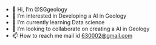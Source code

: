 - 👋 Hi, I’m @SGgeology
- 👀 I’m interested in Developing a AI in Geology
- 🌱 I’m currently learning Data science
- 💞️ I’m looking to collaborate on creating a AI in Geology
- 📫 How to reach me mail id 630002@gmail.com

<!---
SGgeology/SGgeology is a ✨ special ✨ repository because its `README.md` (this file) appears on your GitHub profile.
You can click the Preview link to take a look at your changes.
--->
